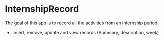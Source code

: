 # InternshipRecord

The goal of this app is to record all the activities from an internship period.

- Insert, remove, update and view records (Summary, description, week)
